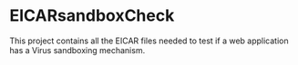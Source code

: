 # EICARsandboxCheck
This project contains all the EICAR files needed to test if a web application has a Virus sandboxing mechanism.
